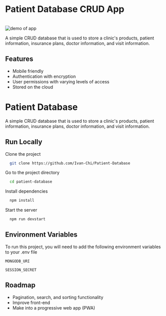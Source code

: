 # Patient Database CRUD App
</br>
<img src='./demo.gif' alt='demo of app'>

A simple CRUD database that is used to store a clinic's products, patient information, insurance plans, doctor information, and visit information.


## Features

- Mobile friendly
- Authentication with encryption 
- User permissions with varying levels of access
- Stored on the cloud 


# Patient Database

A simple CRUD database that is used to store a clinic's products, patient information, insurance plans, doctor information, and visit information.




## Run Locally

Clone the project

```bash
  git clone https://github.com/Ivan-Chi/Patient-Database
```

Go to the project directory

```bash
  cd patient-database
```

Install dependencies

```bash
  npm install
```

Start the server

```bash
  npm run devstart
```

## Environment Variables

To run this project, you will need to add the following environment variables to your .env file

`MONGODB_URI`

`SESSION_SECRET`

## Roadmap

- Pagination, search, and sorting functionality
- Improve front-end
- Make into a progressive web app (PWA)

